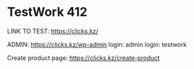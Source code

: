 # TestWork 412
 
 LINK TO TEST: https://clicks.kz/
 
 ADMIN: https://clicks.kz/wp-admin
 login: admin
 login: testwork
 
 Create product page: https://clicks.kz/create-product
